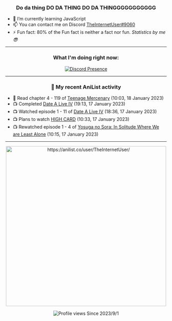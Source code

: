 <div align="center">

### Do da thing DO DA THING DO DA THINGGGGGGGGGGG
</div>

- 🌱 I’m currently learning JavaScript
- 📫 You can contact me on Discord [TheInternetUser#9060](https://discord.com/users/534117072796385300)
- ⚡ Fun fact: 80% of the Fun fact is neither a fact nor fun. _Statistics by me 😎_
<hr>

<div align="center">

### What I'm doing right now:
[![Discord Presence](https://lanyard.cnrad.dev/api/534117072796385300)](https://discord.com/users/534117072796385300)
<hr>
  
### 🌸 My recent AniList activity

</div>

<!-- ANILIST_ACTIVITY:start -->

-   📖 Read chapter 4 - 119 of [Teenage Mercenary](https://anilist.co/manga/126297) (10:03, 18 January 2023)
-   📺 Completed [Date A Live IV](https://anilist.co/anime/116605) (19:13, 17 January 2023)
-   📺 Watched episode 1 - 11 of [Date A Live IV](https://anilist.co/anime/116605) (18:36, 17 January 2023)
-   📺 Plans to watch [HIGH CARD](https://anilist.co/anime/135778) (10:33, 17 January 2023)
-   📺 Rewatched episode 1 - 4 of [Yosuga no Sora: In Solitude Where We are Least Alone](https://anilist.co/anime/8861) (10:15, 17 January 2023)

<!-- ANILIST_ACTIVITY:end -->
<hr>

<div align="center">

<img width="500" alt="https://anilist.co/user/TheInternetUser/" src="https://img.anili.st/User/929966"/>

![Profile views](https://gpvc.arturio.dev/TheInternetUse7) Since 2023/9/1

</div>
